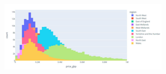 ![alt text](https://github.com/jamiegleave/UK_LandReg_PricePaid/blob/4ad032f9fbcda3e6a4752e95d6b8be257c959c0e/Images/Hist_Count-PriceGBP.jpg)

